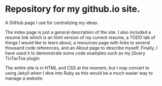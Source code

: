 # Repository for my github.io site.
A GitHub page I use for centralizing my ideas.

The index page is just a general description of the site.
I also included a resume link which is an html version of my current resume, a TODO tab of things I would like to learn about, a resources page with links to several thousand code references, and an About page to describe myself. Finally, I have used it to demonstrate some code examples such as my jQuery TicTacToe plugin.


The entire site is in HTML and CSS at the moment, but I may convert to using Jekyll when I dive into Ruby as this would be a much easier way to manage a website.